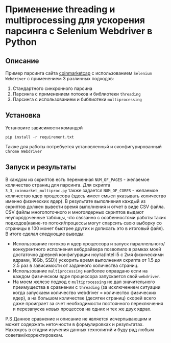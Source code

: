 # Применение threading и multiprocessing для ускорения парсинга с Selenium Webdriver в Python

## Описание
Пример парсинга сайта [coinmarketcap](https://coinmarketcap.com) с использованием ```Selenium Webdriver``` с применением 3 различных подходов:
1. Стандартного синхронного парсина
2. Парсинга с применением потоков и библиотеки ```threading```
3. Парсинга с использованием и библиотеки ```multiprocessing```

## Установка
Установите зависимости командой 
```
pip install -r requirement.txt
```
Также для работы потребуется установленный и сконфигурированный ```Chrome Webdriver```

## Запуск и результаты
В каждом из скриптов есть переменная ```NUM_OF_PAGES``` - желаемое количество страниц для парсинга. Для скрипта ```3_3_coinmarket_multiproc.py``` также задается ```NUM_OF_CORES``` - желаемое количество ядер процессора (здесь имеет смысл указывать количество именно физических ядер). В результате выполнения каждый из скриптов должен вывести время выполнения и отчет в виде CSV файла. CSV файлы многопоточного и многоядерных скриптов выдают неупорядоченные таблицы, что связанно с особенностями работы таких подходов(какие-то потоки/процессы могут спарсить свою выборку со страницы в 100 монет быстрее других и дописать это в итоговый файл).
В итоге сделал следующие выводы:
+ Использование потоков и ядер процессора и запуск параллельного/конкурентного исполнения вебдрайвера позволило в рамках моей достаточно древней конфигурации ноута(Intel i5 с 2мя физическими ядрами, 16Gb, SSD)) ускорить время выполнения скрипта от 1.5 до 2.5 раз в зависимости от заданного количества страниц.
+ Использование ```multiprocessing``` наиболее оправдано если на каждом физическом ядре процессора запускается свой ```webdriver```.
+ На моем железе подход с ```multiprocessing``` не дал значительного преимущества в сравнении с ```threading``` (за исключением ситуации когда запускаем количество webdriver = количество физических ядер), а на большом количестве (десятки страниц) скорей всего даже проиграет за счет необходимости постоянного переключения и перезапуска новых процессов на одних и тех же двух ядрах.

P.S Данное сравнение и описание не является исчерпывающим и может содержать неточности в формулировках и результатах. Нахожусь в стадии изучения данных технолигий и буду рад любым советам/корректировкам.